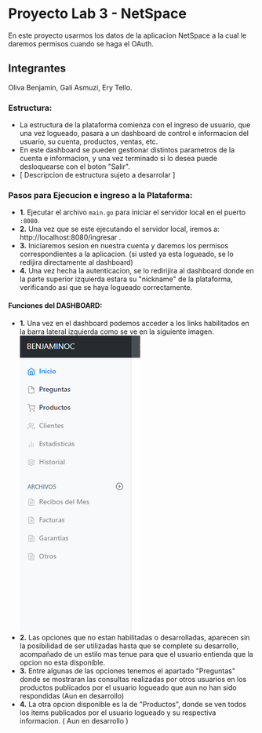 # Proyecto Lab 3 - NetSpace

En este proyecto usarmos los datos de la aplicacion NetSpace a la cual le daremos permisos cuando se haga el OAuth.

## Integrantes

Oliva Benjamin,
Gali Asmuzi,
Ery Tello.

### Estructura:
* La estructura de la plataforma comienza con el ingreso de usuario, que una vez logueado, pasara a un
dashboard de control e informacion del usuario, su cuenta, productos, ventas, etc.
* En este dashboard se pueden gestionar distintos parametros de la cuenta e informacion, y una vez terminado si lo desea puede desloquearse
con el boton "Salir".
* [ Descripcion de estructura sujeto a desarrolar ]

 ### Pasos para Ejecucion e ingreso a la Plataforma:
 
 * **1.** Ejecutar el archivo `main.go` para iniciar el servidor local en el puerto `:8080`.
 * **2.** Una vez que se este ejecutando el servidor local, iremos a: http://localhost:8080/ingresar .
 * **3.** Iniciaremos sesion en nuestra cuenta y daremos los permisos correspondientes a la aplicacion.
          (si usted ya esta logueado, se lo redijira directamente al dashboard)
 * **4.** Una vez hecha la autenticacion, se lo redirijira al dashboard donde en la parte superior izquierda estara su "nickname"
          de la plataforma, verificando asi que se haya logueado correctamente.

#### Funciones del DASHBOARD:

* **1.** Una vez en el dashboard podemos acceder a los links habilitados en la barra lateral izquierda como se ve en la siguiente imagen.
![Alt text](pkg/assets/sidebar-readme.png "Opciones en Sidebar")
* **2.** Las opciones que no estan habilitadas o desarrolladas, aparecen sin la posibilidad de ser utilizadas hasta que se complete su desarrollo, acompañado de un 
         estilo mas tenue para que el usuario entienda que la opcion no esta disponible.
* **3.** Entre algunas de las opciones tenemos el apartado "Preguntas" donde se mostraran las consultas realizadas por otros usuarios en los productos publicados por el usuario logueado que aun no han sido respondidas (Aun en desarrollo)
* **4.** La otra opcion disponible es la de "Productos", donde se ven todos los items publicados por el usuario logueado y su respectiva informacion.
           ( Aun en desarrollo )         
 

